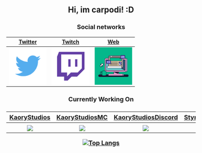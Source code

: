 <h2 align="center">Hi, im carpodi! :D</h2>

</hr>

<h3 align="center">Social networks</h3>

<div align="center">

| <a href="https://twitter.com/carpodii" target="_blank">**Twitter**</a> | <a href="https:/twitch.tv/carpodi" target="_blank">**Twitch** | <a href="https://carpodi.github.io/me" target="_blank">**Web**</a> | 
| :---: | :---: | :---: | 
| <img align='center' src='https://raw.githubusercontent.com/Carpodi/carpodi/main/images/Twitter.png' height='100px'> | <img align='center' src='https://raw.githubusercontent.com/Carpodi/carpodi/main/images/Twitch.png' height='100px'> | <img align='center' src='https://raw.githubusercontent.com/Carpodi/carpodi/main/images/website.png' height='100px'>                                    
</div>
 <div align="center">
 <h3 align="center">Currently Working On<h3>

<div align="center">

| <a href="https://kaorystudios.xyz" target="_blank">**KaoryStudios**</a> | <a href="https:/kaorystudios.xyz/minecraftdev" target="_blank">**KaoryStudiosMC** | <a href="https://kaorystudiosdiscord.github.io/" target="_blank">**KaoryStudiosDiscord**</a> | <a href="https://stynbot.xyz" target="_blank">**StynDevelopment**</a> | 
| :---: | :---: | :---: |  :---: | 
| <img align='center' src='https://avatars.githubusercontent.com/u/104711285?s=400&u=c002964232f085b1f470d73b2163ebe047bb5c05&v=4' height='100px'> | <img align='center' src='https://avatars.githubusercontent.com/u/104711285?s=400&u=c002964232f085b1f470d73b2163ebe047bb5c05&v=4' height='100px'> | <img align='center' src='https://avatars.githubusercontent.com/u/104711285?s=400&u=c002964232f085b1f470d73b2163ebe047bb5c05&v=4' height='100px'> | <img align='center' src='https://avatars.githubusercontent.com/u/104702051?s=400&u=283949bd098e95415d5102bbe0c117644d19554a&v=4' height='100px'> | 

[![Top Langs](https://github-readme-stats.vercel.app/api/top-langs/?username=Carpodi)](https://github.com/anuraghazra/github-readme-stats)
